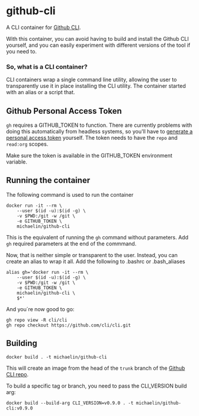 # github-cli
A CLI container for [Github CLI](https://github.com/cli/cli).

With this container, you can avoid having to build and install the Github CLI yourself, and you can easily experiment with different versions of the tool if you need to.

### So, what is a CLI container?

CLI containers wrap a single command line utility, allowing the user to transparently use it in place installing the CLI utility. The container started with an alias or a script that.

## Github Personal Access Token

`gh` requires a GITHUB_TOKEN to function. There are currently problems with doing this automatically from headless systems, so you'll have to [generate a personal access token](https://github.com/settings/tokens) yourself. The token needs to have the `repo` and `read:org` scopes.

Make sure the token is available in the GITHUB_TOKEN environment variable.

## Running the container
The following command is used to run the container
```
docker run -it --rm \
    --user $(id -u):$(id -g) \
    -v $PWD:/git -w /git \
    -e GITHUB_TOKEN \
    michaelin/github-cli
```

This is the equivalent of running the `gh` command without parameters. Add `gh` required parameters at the end of the commmand.

Now, that is neither simple or transparent to the user. Instead, you can create an alias to wrap it all. Add the following to .bashrc or .bash_aliases

```
alias gh='docker run -it --rm \
    --user $(id -u):$(id -g) \
    -v $PWD:/git -w /git \
    -e GITHUB_TOKEN \
    michaelin/github-cli \
    $*'
```

And you´re now good to go:
```
gh repo view -R cli/cli
gh repo checkout https://github.com/cli/cli.git
```

## Building

```
docker build . -t michaelin/github-cli
```
This will create an image from the head of the `trunk` branch of the [Github CLI repo](https://github.com/cli/cli.git).

To build a specific tag or branch, you need to pass the CLI_VERSION build arg:

```
docker build --build-arg CLI_VERSION=v0.9.0 . -t michaelin/github-cli:v0.9.0
```